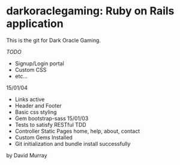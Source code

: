 # darkoraclegaming: Ruby on Rails application

This is the git for Dark Oracle Gaming.

*TODO*

* Signup/Login portal
* Custom CSS
* etc...

15/01/04
* Links active
* Header and Footer
* Basic css styling
* Gem bootstrap-sass
15/01/03
* Tests to satisfy RESTful TDD
* Controller Static Pages
	home, help, about, contact
* Custom Gems Installed
* Git initialization and bundle install successfully

by David Murray

